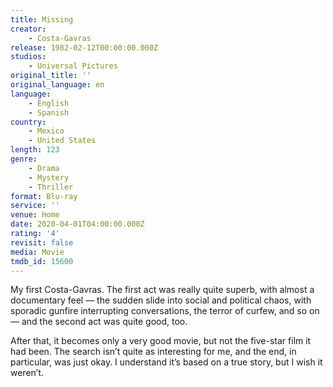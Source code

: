 ```yaml
---
title: Missing
creator:
    - Costa-Gavras
release: 1982-02-12T00:00:00.000Z
studios:
    - Universal Pictures
original_title: ''
original_language: en
language:
    - English
    - Spanish
country:
    - Mexico
    - United States
length: 123
genre:
    - Drama
    - Mystery
    - Thriller
format: Blu-ray
service: ''
venue: Home
date: 2020-04-01T04:00:00.000Z
rating: '4'
revisit: false
media: Movie
tmdb_id: 15600
---
```


My first Costa-Gavras. The first act was really quite superb, with almost a documentary feel — the sudden slide into social and political chaos, with sporadic gunfire interrupting conversations, the terror of curfew, and so on — and the second act was quite good, too.

After that, it becomes only a very good movie, but not the five-star film it had been. The search isn’t quite as interesting for me, and the end, in particular, was just okay. I understand it’s based on a true story, but I wish it weren’t.
